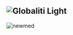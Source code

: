 ![Globaliti Light](https://user-images.githubusercontent.com/101322338/184541097-2633bab3-02b0-43f7-a40d-4bdb8cca4534.svg)
---
![newmed](https://user-images.githubusercontent.com/101322338/184541205-72b907d6-0542-4461-b81d-84eb4564d593.svg)

